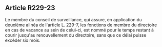 Article R229-23
----
Le membre du conseil de surveillance, qui assure, en application du deuxième
alinéa de l'article L. 229-7, les fonctions de membre du directoire en cas de
vacance au sein de celui-ci, est nommé pour le temps restant à courir jusqu'au
renouvellement du directoire, sans que ce délai puisse excéder six mois.
